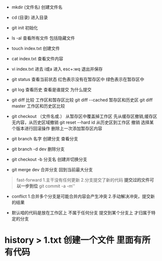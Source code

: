 - mkdir (文件名)   创建文件名

- cd (目录)  进入目录

- git  init  初始化

- ls -al  查看所有文件  包括隐藏文件

- touch index.txt   创建文件

- cat  index.txt  查看文件内容

- vi  index.txt  进去     i或a   进入   esc+:wq  退出并保存

- git status   查看当前状态     红色表示没有在暂存区中  绿色表示在暂存区中

- git log    查看历史  查看是谁提交  为什么提交

- git diff    比较   工作区和暂存区比较    git diff --cached  暂存区和历史区
        git diff master  工作区和历史区比较

- git checkout （文件名或.） 从暂存区中覆盖掉工作区    先从缓存区撤销,缓存区无内容，从历史区域撤销    git reset --hard id  从历史区到工作区 撤销 选择某个版本进行回滚操作   删除上一次添加暂存区内容

- git branch 名字  创建分支       查看分支

- git branch -d dev  删除分支

- git checkout -b 分支名   创建并切换分支

- git merge dev   合并分支    回到当前最大分支

>  fast-forward   1.主干没有任何更新 2.分支提交了新的代码
**提交过的文件可以一步到位**  git commit  -a -m''

- conflict 1.合并多个分支是可能合并内容会产生冲突 2.手动解决冲突，提交新的结果

-  默认咱的代码是放在工作区上 不属于任何分支 提交到某个分支上   才归属于特定的分支
# history > 1.txt  创建一个文件   里面有所有代码